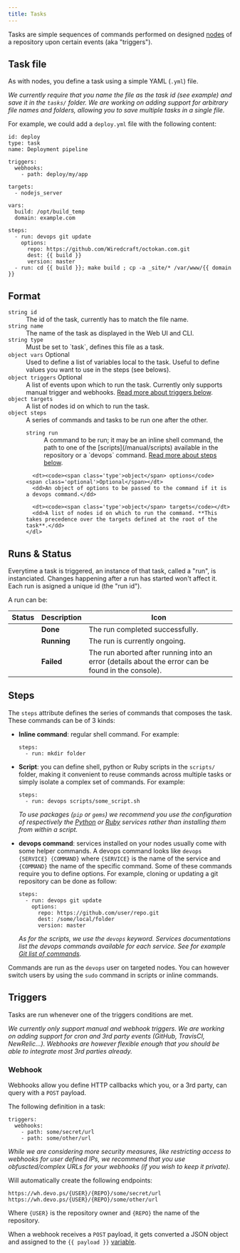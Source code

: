 ```yaml
---
title: Tasks
---
```


Tasks are simple sequences of commands performed on designed [nodes](/manual/nodes) of a repository upon certain events (aka "triggers").

## Task file

As with nodes, you define a task using a simple YAML (`.yml`) file.

*We currently require that you name the file as the task id (see example) and save it in the `tasks/` folder. We are working on adding support for arbitrary file names and folders, allowing you to save multiple tasks in a single file.*

For example, we could add a `deploy.yml` file with the following content:

    id: deploy
    type: task
    name: Deployment pipeline

    triggers:
      webhooks:
        - path: deploy/my/app
    
    targets:
      - nodejs_server
    
    vars:
      build: /opt/build_temp
      domain: example.com
    
    steps:
      - run: devops git update
        options:
          repo: https://github.com/Wiredcraft/octokan.com.git
          dest: {{ build }}
          version: master
      - run: cd {{ build }}; make build ; cp -a _site/* /var/www/{{ domain }}

## Format

<dl>
  <dt><code><span class='type'>string</span> id</code></dt>
  <dd>The id of the task, currently has to match the file name.</dd>

  <dt><code><span class='type'>string</span> name</code></dt>
  <dd>The name of the task as displayed in the Web UI and CLI.</dd>

  <dt><code><span class='type'>string</span> type</code></dt>
  <dd>Must be set to `task`, defines this file as a task.</dd>
  
  <dt><code><span class='type'>object</span> vars</code> <span class='optional'>Optional</span></dt>
  <dd>Used to define a list of variables local to the task. Useful to define values you want to use in the steps (see belows).</dd>

  <dt><code><span class='type'>object</span> triggers</code> <span class='optional'>Optional</span></dt>
  <dd>A list of events upon which to run the task. Currently only supports manual trigger and webhooks. <a href='#triggers'>Read more about triggers below</a>.</dd>

  <dt><code><span class='type'>object</span> targets</code></dt>
  <dd>A list of nodes id on which to run the task.</dd>

  <dt><code><span class='type'>object</span> steps</code></dt>
  <dd>
    A series of commands and tasks to be run one after the other.
    <dl>
      <dt><code><span class='type'>string</span> run</code></dt>
      <dd>A command to be run; it may be an inline shell command, the path to one of the [scripts](/manual/scripts) available in the repository or a `devops` command. <a href='#steps'>Read more about steps below</a>.</dd>
      
      <dt><code><span class='type'>object</span> options</code> <span class='optional'>Optional</span></dt>
      <dd>An object of options to be passed to the command if it is a devops command.</dd>

      <dt><code><span class='type'>object</span> targets</code></dt>
      <dd>A list of nodes id on which to run the command. **This takes precedence over the targets defined at the root of the task**.</dd>
    </dl>
  </dd>
</dl>

## Runs & Status

Everytime a task is triggered, an instance of that task, called a "run", is instanciated. Changes happening after a run has started won't affect it. Each run is asigned a unique id (the "run id").

A run can be:

Status | Description | Icon
--- | --- | ---
<span class='icon done'></span> | **Done** | The run completed successfully.
<span class='icon running'></span> | **Running** | The run is currently ongoing.
 <span class='icon error'></span> | **Failed** | The run aborted after running into an error (details about the error can be found in the console).

## Steps

The `steps` attribute defines the series of commands that composes the task. These commands can be of 3 kinds:

- **Inline command**: regular shell command. For example:

      steps:
        - run: mkdir folder

- **Script**: you can define shell, python or Ruby scripts in the `scripts/` folder, making it convenient to reuse commands across multiple tasks or simply isolate a complex set of commands. For example:

      steps:
        - run: devops scripts/some_script.sh

    *To use packages (`pip` or `gems`) we recommend you use the configuration of respectively the [Python](/services/python) or [Ruby](/services/ruby) services rather than installing them from within a script.*

- **devops command**: services installed on your nodes usually come with some helper commands. A devops command looks like `devops {SERVICE} {COMMAND}` where `{SERVICE}` is the name of the service and `{COMMAND}` the name of the specific command. Some of these commands require you to define options. For example, cloning or updating a git repository can be done as follow:

      steps:
        - run: devops git update
          options:
            repo: https://github.com/user/repo.git
            dest: /some/local/folder
            version: master

    *As for the scripts, we use the `devops` keyword. Services documentations list the devops commands available for each service. See for example [Git list of commands](/services/git#commands).*

Commands are run as the `devops` user on targeted nodes. You can however switch users by using the `sudo` command in scripts or inline commands.

## Triggers

Tasks are run whenever one of the triggers conditions are met.

*We currently only support manual and webhook triggers. We are working on adding support for cron and 3rd party events (GitHub, TravisCI, NewRelic...). Webhooks are however flexible enough that you should be able to integrate most 3rd parties already.*

### Webhook

Webhooks allow you define HTTP callbacks which you, or a 3rd party, can query with a `POST` payload.

The following definition in a task:

    triggers:
      webhooks:
        - path: some/secret/url
        - path: some/other/url

*While we are considering more security measures, like restricting access to webhooks for user defined IPs, we recommend that you use obfuscted/complex URLs for your webhooks (if you wish to keep it private).*

Will automatically create the following endpoints:

    https://wh.devo.ps/{USER}/{REPO}/some/secret/url
    https://wh.devo.ps/{USER}/{REPO}/some/other/url

Where `{USER}` is the repository owner and `{REPO}` the name of the repository.

When a webhook receives a `POST` payload, it gets converted a JSON object and assigned to the `{{ payload }}` [variable](/manual/variables).
